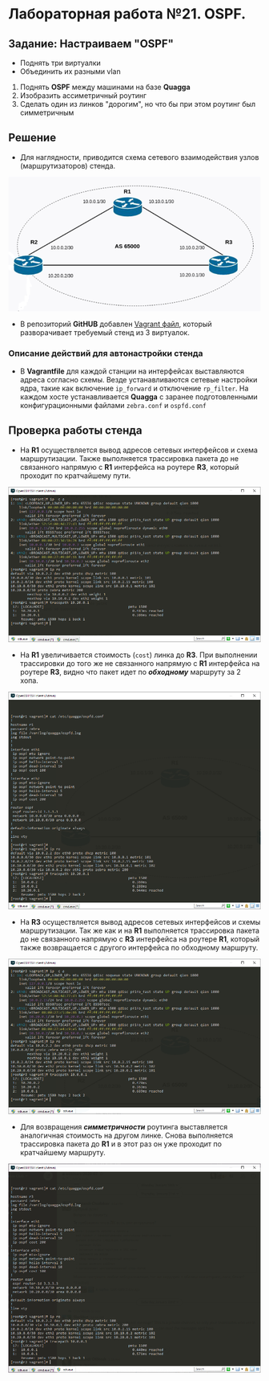 # Лабораторная работа №21. **OSPF**.

[scheme]: https://github.com/alexeybobovsky/OTUS_Lab/blob/master/lab21/img/scheme.png "" 
[img1]: https://github.com/alexeybobovsky/OTUS_Lab/blob/master/lab21/img/scr1.PNG "" 
[img2]: https://github.com/alexeybobovsky/OTUS_Lab/blob/master/lab21/img/scr2.PNG "" 
[img3]: https://github.com/alexeybobovsky/OTUS_Lab/blob/master/lab21/img/scr3.PNG "" 
[img4]: https://github.com/alexeybobovsky/OTUS_Lab/blob/master/lab21/img/scr4.PNG "" 

## Задание: Настраиваем "OSPF"

- Поднять три виртуалки
- Объединить их разными vlan
1. Поднять **OSPF** между машинами на базе **Quagga**
2. Изобразить ассиметричный роутинг
3. Сделать один из линков "дорогим", но что бы при этом роутинг был симметричным

## Решение

* Для наглядности, приводится схема сетевого взаимодействия узлов (маршрутизаторов) стенда.

![схема сети][scheme]

* В репозиторий **GitHUB** добавлен [Vagrant файл](https://github.com/alexeybobovsky/OTUS_Lab/blob/master/lab21/Vagrantfile),  который  разворачивает требуемый стенд из 3 виртуалок.

### Описание действий для автонастройки стенда 

* В **Vagrantfile** для каждой станции на интерфейсах выставляются адреса согласно схемы. Везде устанавливаются сетевые настройки ядра, такие как включение ```ip_forward``` и отключение ```rp_filter```. На каждом хосте устанавливается **Quagga** с заранее подготовленными конфигурационными файлами ```zebra.conf``` и ```ospfd.conf```

## Проверка работы стенда

* На **R1** осуществляется вывод адресов сетевых интерфейсов и схема маршрутизации. Также выполняется трассировка пакета до не связанного напрямую с **R1** интерфейса на роутере **R3**, который проходит по кратчайшему пути.

![начальный маршрут][img1]

* На **R1** увеличивается стоимость (```cost```) линка до **R3**. При выполнении трассировки до того же не связанного напрямую с **R1** интерфейса на роутере **R3**, видно что пакет идет по ***обходному*** маршруту за 2 хопа.

![повышение стоимости маршрута][img2]

* На **R3** осуществляется вывод адресов сетевых интерфейсов и схемы маршрутизации. Так же как и на **R1** выполняется трассировка пакета до не связанного напрямую с **R3** интерфейса на роутере **R1**, который также возвращается с другого интерфейса по обходному маршруту. 

![проверка с другого роутера][img3]

* Для возвращения ***симметричности*** роутинга выставляется аналогичная стоимость на другом линке. Снова выполняется трассировка пакета до **R1**  и в этот раз он уже проходит по кратчайшему маршруту. 

![симметричный роутинг][img4]

